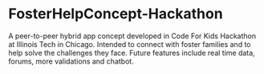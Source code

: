 # FosterHelpConcept-Hackathon
A peer-to-peer hybrid app concept developed in Code For Kids Hackathon at Illinois Tech in Chicago.
Intended to connect with foster families and to help solve the challenges they face. 
Future features include real time data, forums, more validations and chatbot.
